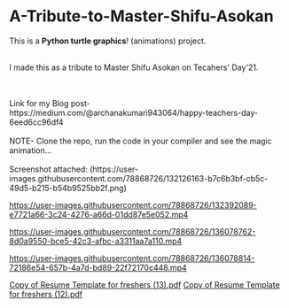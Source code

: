 # A-Tribute-to-Master-Shifu-Asokan
This is a **Python turtle graphics**! (animations) project.
<br>
<br>
 
I made this as a tribute to Master Shifu Asokan on Tecahers' Day'21.
 
 <br>
 <br>
 Link for my Blog post-  https://medium.com/@archanakumari943064/happy-teachers-day-6eed6cc96df4

<br>
<br>
 NOTE-  Clone the repo, run the code in your compiler and see the magic animation...
<br>
<br>
Screenshot attached: (https://user-images.githubusercontent.com/78868726/132126163-b7c6b3bf-cb5c-49d5-b215-b54b9525bb2f.png)




https://user-images.githubusercontent.com/78868726/132392089-e7721a66-3c24-4276-a66d-01dd87e5e052.mp4






https://user-images.githubusercontent.com/78868726/136078762-8d0a9550-bce5-42c3-afbc-a3311aa7a110.mp4





https://user-images.githubusercontent.com/78868726/136078814-72186e54-657b-4a7d-bd89-22f72170c448.mp4

[Copy of Resume Template for freshers (13).pdf](https://github.com/archana-9430/Turtle-animations/files/7288210/Copy.of.Resume.Template.for.freshers.13.pdf)
[Copy of Resume Template for freshers (12).pdf](https://github.com/archana-9430/Turtle-animations/files/7288211/Copy.of.Resume.Template.for.freshers.12.pdf)

